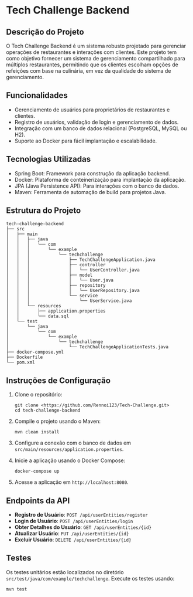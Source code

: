 # Tech Challenge Backend

## Descrição do Projeto
O Tech Challenge Backend é um sistema robusto projetado para gerenciar operações de restaurantes e interações com clientes. Este projeto tem como objetivo fornecer um sistema de gerenciamento compartilhado para múltiplos restaurantes, permitindo que os clientes escolham opções de refeições com base na culinária, em vez da qualidade do sistema de gerenciamento.

## Funcionalidades
- Gerenciamento de usuários para proprietários de restaurantes e clientes.
- Registro de usuários, validação de login e gerenciamento de dados.
- Integração com um banco de dados relacional (PostgreSQL, MySQL ou H2).
- Suporte ao Docker para fácil implantação e escalabilidade.

## Tecnologias Utilizadas
- Spring Boot: Framework para construção da aplicação backend.
- Docker: Plataforma de conteinerização para implantação da aplicação.
- JPA (Java Persistence API): Para interações com o banco de dados.
- Maven: Ferramenta de automação de build para projetos Java.

## Estrutura do Projeto
```
tech-challenge-backend
├── src
│   ├── main
│   │   ├── java
│   │   │   └── com
│   │   │       └── example
│   │   │           └── techchallenge
│   │   │               ├── TechChallengeApplication.java
│   │   │               ├── controller
│   │   │               │   └── UserController.java
│   │   │               ├── model
│   │   │               │   └── User.java
│   │   │               ├── repository
│   │   │               │   └── UserRepository.java
│   │   │               └── service
│   │   │                   └── UserService.java
│   │   └── resources
│   │       ├── application.properties
│   │       └── data.sql
│   └── test
│       └── java
│           └── com
│               └── example
│                   └── techchallenge
│                       └── TechChallengeApplicationTests.java
├── docker-compose.yml
├── Dockerfile
└── pom.xml
```

## Instruções de Configuração
1. Clone o repositório:
   ```
   git clone <https://github.com/Rennoi123/Tech-Challenge.git>
   cd tech-challenge-backend
   ```

2. Compile o projeto usando o Maven:
   ```
   mvn clean install
   ```

3. Configure a conexão com o banco de dados em `src/main/resources/application.properties`.

4. Inicie a aplicação usando o Docker Compose:
   ```
   docker-compose up
   ```

5. Acesse a aplicação em `http://localhost:8080`.

## Endpoints da API
- **Registro de Usuário**: `POST /api/userEntities/register`
- **Login de Usuário**: `POST /api/userEntities/login`
- **Obter Detalhes do Usuário**: `GET /api/userEntities/{id}`
- **Atualizar Usuário**: `PUT /api/userEntities/{id}`
- **Excluir Usuário**: `DELETE /api/userEntities/{id}`

## Testes
Os testes unitários estão localizados no diretório `src/test/java/com/example/techchallenge`. Execute os testes usando:
```
mvn test
```


